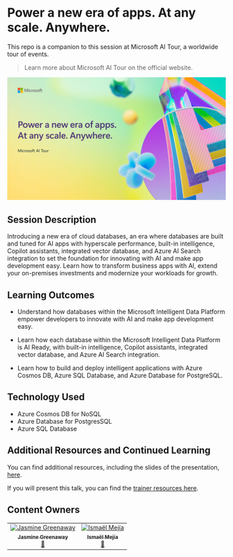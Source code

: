 # Power a new era of apps. At any scale. Anywhere.

This repo is a companion to this session at Microsoft AI Tour, a worldwide tour of events.

> Learn more about Microsoft AI Tour on the official website.

![Session cover image with a bright "A" in 3D over a yellow and green abstract background.](img/session-cover.png)

## Session Description

Introducing a new era of cloud databases, an era where databases are built and tuned for AI apps with hyperscale performance, built-in intelligence, Copilot assistants, integrated vector database, and Azure AI Search integration to set the foundation for innovating with AI and make app development easy. Learn how to transform business apps with AI, extend your on-premises investments and modernize your workloads for growth.

## Learning Outcomes

- Understand how databases within the Microsoft Intelligent Data Platform empower developers to innovate with AI and make app development easy.

- Learn how each database within the Microsoft Intelligent Data Platform is AI Ready, with built-in intelligence, Copilot assistants, integrated vector database, and Azure AI Search integration.

- Learn how to build and deploy intelligent applications with Azure Cosmos DB, Azure SQL Database, and Azure Database for PostgreSQL.



## Technology Used

- Azure Cosmos DB for NoSQL
- Azure Database for PostgresSQL
- Azure SQL Database


## Additional Resources and Continued Learning

You can find additional resources, including the slides of the presentation, [here](./SESSION_RESOURCE.md).

If you will present this talk, you can find the [trainer resources here](./train-the-trainer/README.md). 

## Content Owners

<!-- ALL-CONTRIBUTORS-LIST:START - Do not remove or modify this section -->

<table>
<tr>
    <td align="center"><a href="http://learnanalytics.microsoft.com">
        <img src="https://github.com/paladique.png" width="100px;" alt="Jasmine Greenaway"/><br />
        <sub><b>Jasmine Greenaway
</b></sub></a><br />
            <a href="https://github.com/paladique" title="talk">📢</a> 
    </td>
    <td align="center"><a href="http://learnanalytics.microsoft.com">
        <img src="https://github.com/iemejia.png" width="100px;" alt="Ismaël Mejía"/><br />
        <sub><b>Ismaël Mejía
</b></sub></a><br />
            <a href="https://github.com/iemejia" title="talk">📢</a> 
    </td>
</tr>
</table>

<!-- ALL-CONTRIBUTORS-LIST:END -->
